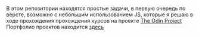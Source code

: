 В этом репозитории находятся простые задачи, в первую очередь по вёрсте, возможно с небольшим использованием JS, 
которые я решаю в ходе прохождения прохождения курсов на проекте [The Odin Project](https://www.theodinproject.com/)
Портфолио проектов находится [здесь](https://funnydrew.github.io/layout_sandbox/)
